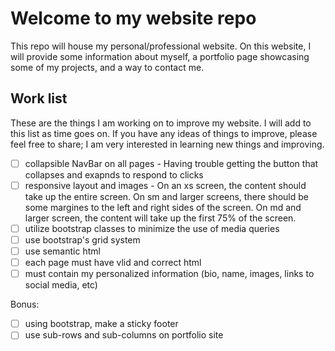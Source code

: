 # Welcome to my website repo

This repo will house my personal/professional website. On this website, I will provide some information about myself, a portfolio page showcasing some of my projects, and a way to contact me.

## Work list

These are the things I am working on to improve my website. I will add to this list as time goes on. If you have any ideas of things to improve, please feel free to share; I am very interested in learning new things and improving.
- [ ] collapsible NavBar on all pages - Having trouble getting the button that collapses and exapnds to respond to clicks
- [ ] responsive layout and images - On an xs screen, the content should take up the entire screen. On sm and larger screens, there should be some margines to the left and right sides of the screen. On md and larger screen, the content will take up the first 75% of the screen.
- [ ] utilize bootstrap classes to minimize the use of media queries
- [ ] use bootstrap's grid system
- [ ] use semantic html
- [ ] each page must have vlid and correct html
- [ ] must contain my personalized information (bio, name, images, links to social media, etc)

Bonus:

- [ ] using bootstrap, make a sticky footer
- [ ] use sub-rows and sub-columns on portfolio site
